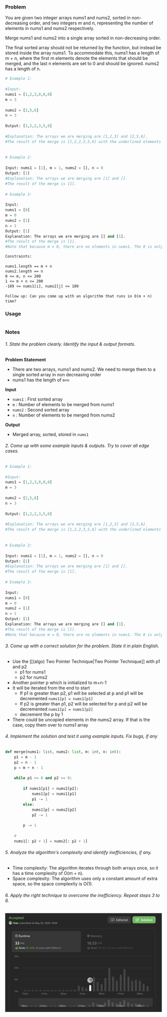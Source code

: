 ### Problem 
You are given two integer arrays nums1 and nums2, sorted in non-decreasing order, and two integers m and n, representing the number of elements in nums1 and nums2 respectively.

Merge nums1 and nums2 into a single array sorted in non-decreasing order.

The final sorted array should not be returned by the function, but instead be stored inside the array nums1. To accommodate this, nums1 has a length of m + n, where the first m elements denote the elements that should be merged, and the last n elements are set to 0 and should be ignored. nums2 has a length of n.

 
```python
# Example 1:

#Input: 
nums1 = [1,2,3,0,0,0]
m = 3

nums2 = [2,5,6] 
n = 3

Output: [1,2,2,3,5,6]

#Explanation: The arrays we are merging are [1,2,3] and [2,5,6].
#The result of the merge is [1,2,2,3,5,6] with the underlined elements coming from nums1.


# Example 2:

Input: nums1 = [1], m = 1, nums2 = [], n = 0
Output: [1]
#Explanation: The arrays we are merging are [1] and [].
#The result of the merge is [1].

# Example 3:

Input: 
nums1 = [0]
m = 0
nums2 = [1]
n = 1
Output: [1]
Explanation: The arrays we are merging are [] and [1].
#The result of the merge is [1].
#Note that because m = 0, there are no elements in nums1. The 0 is only there to ensure the merge result can fit in nums1.
```
 
```
Constraints:

nums1.length == m + n
nums2.length == n
0 <= m, n <= 200
1 <= m + n <= 200
-109 <= nums1[i], nums2[j] <= 109
 
Follow up: Can you come up with an algorithm that runs in O(m + n) time?
```
### Usage 

```python 
```
### Notes 
###### 1. State the problem clearly. Identify the input & output formats.

**Problem Statement**
- There are two arrays, nums1 and nums2. We need to merge them to a single sorted array in  non decreasing order 
- nums1 has the length of `m+n` 

**Input**
- `nums1` : First sorted array  
- `m` : Number of elements to be merged from nums1
- `nums2` : Second sorted array  
- `n` : Number of elements to be merged from nums2

**Output**
- Merged array, sorted, stored in `nums1`
###### 2. Come up with some example inputs & outputs. Try to cover all edge cases.
```python
# Example 1:

#Input: 
nums1 = [1,2,3,0,0,0]
m = 3

nums2 = [2,5,6] 
n = 3

Output: [1,2,2,3,5,6]

#Explanation: The arrays we are merging are [1,2,3] and [2,5,6].
#The result of the merge is [1,2,2,3,5,6] with the underlined elements coming from nums1.


# Example 2:

Input: nums1 = [1], m = 1, nums2 = [], n = 0
Output: [1]
#Explanation: The arrays we are merging are [1] and [].
#The result of the merge is [1].

# Example 3:

Input: 
nums1 = [0]
m = 0
nums2 = [1]
n = 1
Output: [1]
Explanation: The arrays we are merging are [] and [1].
#The result of the merge is [1].
#Note that because m = 0, there are no elements in nums1. The 0 is only there to ensure the merge result can fit in nums1.
```
###### 3. Come up with a correct solution for the problem. State it in plain English.
- Use the [[(algo) Two Pointer Technique|Two Pointer Technique]] with p1 and p2 
	- p1 for nums1 
	- p2 for nums2 
- Another pointer p which is initialized to m+n-1 
- It will be iterated from the end to start 
	- If p1 is greater than p2, p1 will be selected at p and p1 will be decremented 
		`nums1[p] = nums1[p1]`
	- If p2 is greater than p1, p2 will be selected for p and p2 will be decremented 
		`nums1[p] = nums1[p2]` 
	- decrement the p by 1 
- There could be uncopied elements in the nums2 array. If that is the case, copy them over to nums1 array
###### 4. Implement the solution and test it using example inputs. Fix bugs, if any
```python
def merge(nums1: list, nums2: list, m: int, n: int):
    p1 = m - 1
    p2 = n - 1
    p = m + n - 1

    while p1 >= 0 and p2 >= 0:

        if nums1[p1] > nums2[p2]:
            nums1[p] = nums1[p1]
            p1 -= 1
        else:
            nums1[p] = nums2[p2]
            p2 -= 1

        p -= 1

    #
    nums1[: p2 + 1] = nums2[: p2 + 1]
```
###### 5. Analyze the algorithm's complexity and identify inefficiencies, if any.
- Time complexity: The algorithm iterates through both arrays once, so it has a time complexity of O(m + n).
- Space complexity: The algorithm uses only a constant amount of extra space, so the space complexity is O(1).
###### 6. Apply the right technique to overcome the inefficiency. Repeat steps 3 to 6.

<img src="img/problem 88.png"/>
